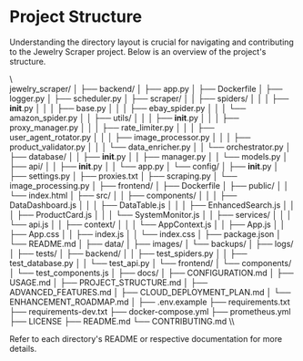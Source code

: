 # Project Structure

Understanding the directory layout is crucial for navigating and contributing to the Jewelry Scraper project. Below is an overview of the project's structure.

\\\
jewelry_scraper/
│
├── backend/
│   ├── app.py
│   ├── Dockerfile
│   ├── logger.py
│   ├── scheduler.py
│   ├── scraper/
│   │   ├── spiders/
│   │   │   ├── __init__.py
│   │   │   ├── base.py
│   │   │   ├── ebay_spider.py
│   │   │   └── amazon_spider.py
│   │   ├── utils/
│   │   │   ├── __init__.py
│   │   │   ├── proxy_manager.py
│   │   │   ├── rate_limiter.py
│   │   │   ├── user_agent_rotator.py
│   │   │   ├── image_processor.py
│   │   │   ├── product_validator.py
│   │   │   └── data_enricher.py
│   │   └── orchestrator.py
│   ├── database/
│   │   ├── __init__.py
│   │   ├── manager.py
│   │   └── models.py
│   ├── api/
│   │   ├── __init__.py
│   │   └── app.py
│   └── config/
│       ├── __init__.py
│       ├── settings.py
│       ├── proxies.txt
│       ├── scraping.py
│       └── image_processing.py
│
├── frontend/
│   ├── Dockerfile
│   ├── public/
│   │   └── index.html
│   ├── src/
│   │   ├── components/
│   │   │   ├── DataDashboard.js
│   │   │   ├── DataTable.js
│   │   │   ├── EnhancedSearch.js
│   │   │   ├── ProductCard.js
│   │   │   └── SystemMonitor.js
│   │   ├── services/
│   │   │   └── api.js
│   │   ├── context/
│   │   │   └── AppContext.js
│   │   ├── App.js
│   │   ├── App.css
│   │   ├── index.js
│   │   └── index.css
│   ├── package.json
│   └── README.md
│
├── data/
│   ├── images/
│   └── backups/
│
├── logs/
│
├── tests/
│   ├── backend/
│   │   ├── test_spiders.py
│   │   ├── test_database.py
│   │   └── test_api.py
│   └── frontend/
│       └── components/
│           └── test_components.js
│
├── docs/
│   ├── CONFIGURATION.md
│   ├── USAGE.md
│   ├── PROJECT_STRUCTURE.md
│   ├── ADVANCED_FEATURES.md
│   ├── CLOUD_DEPLOYMENT_PLAN.md
│   └── ENHANCEMENT_ROADMAP.md
│
├── .env.example
├── requirements.txt
├── requirements-dev.txt
├── docker-compose.yml
├── prometheus.yml
├── LICENSE
├── README.md
└── CONTRIBUTING.md
\\\

Refer to each directory's README or respective documentation for more details.
